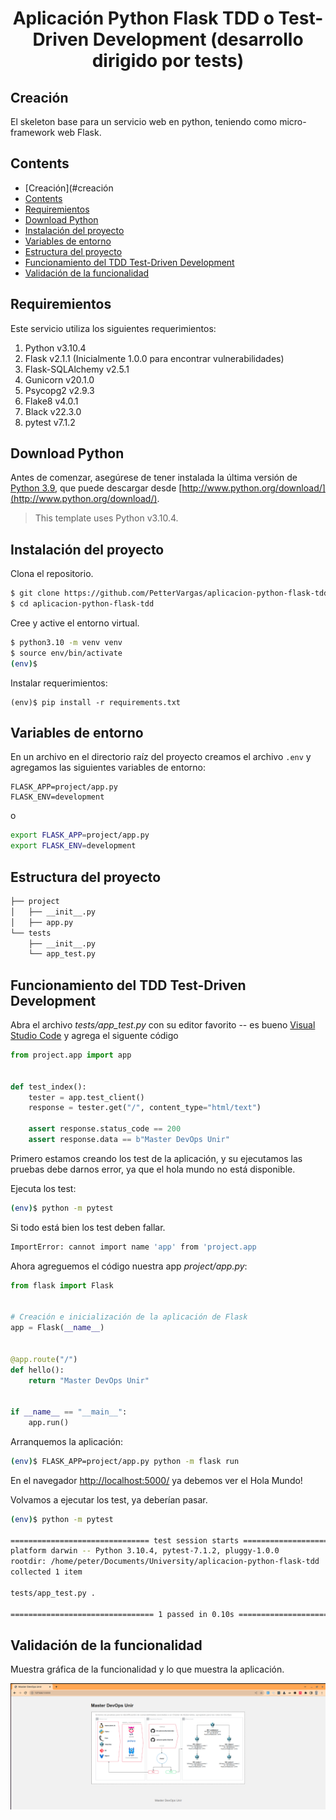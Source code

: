 <div align="center"> 
  <h1>Aplicación Python Flask TDD o Test-Driven Development (desarrollo dirigido por tests)</h1>
</div>


## Creación

El skeleton base para un servicio web en python, teniendo como micro-framework web Flask.


## Contents

- [Creación](#creación
- [Contents](#contents)
- [Requiremientos](#requiremientos)
- [Download Python](#download-python)
- [Instalación del proyecto](#instalación-del-proyecto)
- [Variables de entorno](#variables-de-entorno)
- [Estructura del proyecto](#estructura-del-proyecto)
- [Funcionamiento del TDD Test-Driven Development](#funcionamiento-del-tdd-test-driven-development)
- [Validación de la funcionalidad](#validación-de-la-funcionalidad)

## Requiremientos

Este servicio utiliza los siguientes requerimientos:

1. Python v3.10.4
1. Flask v2.1.1 (Inicialmente 1.0.0 para encontrar vulnerabilidades)
1. Flask-SQLAlchemy v2.5.1
1. Gunicorn v20.1.0
1. Psycopg2 v2.9.3
1. Flake8 v4.0.1
1. Black v22.3.0
1. pytest v7.1.2

## Download Python

Antes de comenzar, asegúrese de tener instalada la última versión de [Python 3.9](https://www.python.org/downloads/release/python-390/), que puede descargar desde [http://www.python.org/download/](http://www.python.org/download/).

> This template uses Python v3.10.4.

## Instalación del proyecto

Clona el repositorio.

```sh
$ git clone https://github.com/PetterVargas/aplicacion-python-flask-tdd
$ cd aplicacion-python-flask-tdd
```

Cree y active el entorno virtual.

```sh
$ python3.10 -m venv venv
$ source env/bin/activate
(env)$
```

Instalar requerimientos:
```
(env)$ pip install -r requirements.txt
```

## Variables de entorno

En un archivo en el directorio raíz del proyecto creamos el archivo `.env` y agregamos las siguientes variables de entorno:

```
FLASK_APP=project/app.py
FLASK_ENV=development
```

o

```sh
export FLASK_APP=project/app.py
export FLASK_ENV=development
```


## Estructura del proyecto

```sh
├── project
│   ├── __init__.py
│   ├── app.py
└── tests
    ├── __init__.py
    └── app_test.py
```

## Funcionamiento del TDD Test-Driven Development

Abra el archivo *tests/app_test.py* con su editor favorito -- es bueno [Visual Studio Code](https://code.visualstudio.com/) y agrega el siguente código

```python
from project.app import app


def test_index():
    tester = app.test_client()
    response = tester.get("/", content_type="html/text")

    assert response.status_code == 200
    assert response.data == b"Master DevOps Unir"
```

Primero estamos creando los test de la aplicación, y su ejecutamos las pruebas debe darnos error, ya que el hola mundo no está disponible.

Ejecuta los test:

```sh
(env)$ python -m pytest
```

Si todo está bien los test deben fallar.

```sh
ImportError: cannot import name 'app' from 'project.app
```

Ahora agreguemos el código nuestra app *project/app.py*:

```python
from flask import Flask


# Creación e inicialización de la aplicación de Flask
app = Flask(__name__)


@app.route("/")
def hello():
    return "Master DevOps Unir"


if __name__ == "__main__":
    app.run()
```

Arranquemos la aplicación:

```sh
(env)$ FLASK_APP=project/app.py python -m flask run
```

En el navegador [http://localhost:5000/](http://localhost:5000/) ya debemos ver el Hola Mundo!

Volvamos a ejecutar los test, ya deberían pasar.

```sh
(env)$ python -m pytest

=============================== test session starts ===============================
platform darwin -- Python 3.10.4, pytest-7.1.2, pluggy-1.0.0
rootdir: /home/peter/Documents/University/aplicacion-python-flask-tdd
collected 1 item

tests/app_test.py .                                                         [100%]

================================ 1 passed in 0.10s ================================
```

## Validación de la funcionalidad

Muestra gráfica de la funcionalidad y lo que muestra la aplicación.

![Funcionamiento del repositorio](./project/static/img/funcionamiento.png)
